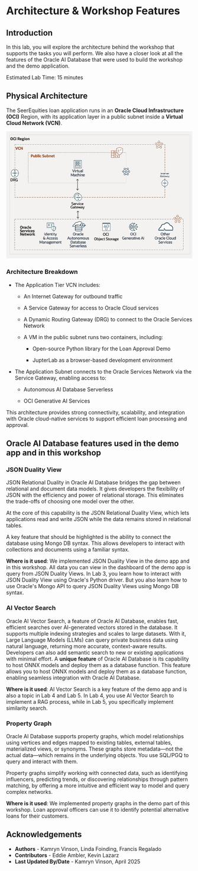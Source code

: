 # Architecture & Workshop Features

## Introduction

In this lab, you will explore the architecture behind the workshop that supports the tasks you will perform. We also have a closer look at all the features of the Oracle AI Database that were used to build the workshop and the demo application.

Estimated Lab Time: 15 minutes

## Physical Architecture

The SeerEquities loan application runs in an **Oracle Cloud Infrastructure (OCI)** Region, with its application layer in a public subnet inside a **Virtual Cloud Network (VCN)**.

![Physical Architecture](./images/physical-architecture.png)

### Architecture Breakdown

- The Application Tier VCN includes:

    - An Internet Gateway for outbound traffic

    - A Service Gateway for access to Oracle Cloud services

    - A Dynamic Routing Gateway (DRG) to connect to the Oracle Services Network

    - A VM in the public subnet runs two containers, including:

        - Open-source Python library for the Loan Approval Demo

        - JupterLab as a browser-based development environment

- The Application Subnet connects to the Oracle Services Network via the Service Gateway, enabling access to:

    - Autonomous AI Database Serverless

    - OCI Generative AI Services

This architecture provides strong connectivity, scalability, and integration with Oracle cloud-native services to support efficient loan processing and approval.

## Oracle AI Database features used in the demo app and in this workshop




### **JSON Duality View**

JSON Relational Duality in Oracle AI Database bridges the gap between relational and document data models. It gives developers the flexibility of JSON with the efficiency and power of relational storage. This eliminates the trade-offs of choosing one model over the other.

At the core of this capability is the JSON Relational Duality View, which lets applications read and write JSON while the data remains stored in relational tables.

A key feature that should be highlighted is the ability to connect the database using Mongo DB syntax. This allows developers to interact with collections and documents using a familiar syntax. 

**Where is it used**: We implemented JSON Duality View in the demo app and in this workshop. All data you can view in the dashboard of the demo app is query from JSON Duality Views. In Lab 3, you learn how to interact with JSON Duality View using Oracle's Python driver. But you also learn how to use Oracle's Mongo API to query JSON Duality Views using Mongo DB syntax.

### **AI Vector Search**

Oracle AI Vector Search, a feature of Oracle AI Database, enables fast, efficient searches over AI-generated vectors stored in the database. It supports multiple indexing strategies and scales to large datasets. With it, Large Language Models (LLMs) can query private business data using natural language, returning more accurate, context-aware results. Developers can also add semantic search to new or existing applications with minimal effort. A **unique feature** of Oracle AI Database is its capability to host ONNX models and deploy them as a database function. This feature allows you to host ONNX models and deploy them as a database function, enabling seamless integration with Oracle AI Database.

**Where is it used**: AI Vector Search is a key feature of the demo app and is also a topic in Lab 4 and Lab 5. In Lab 4, you use AI Vector Search to implement a RAG process, while in Lab 5, you specifically implement similarity search.

### **Property Graph**

Oracle AI Database supports property graphs, which model relationships using vertices and edges mapped to existing tables, external tables, materialized views, or synonyms. These graphs store metadata—not the actual data—which remains in the underlying objects. You use SQL/PGQ to query and interact with them.

Property graphs simplify working with connected data, such as identifying influencers, predicting trends, or discovering relationships through pattern matching, by offering a more intuitive and efficient way to model and query complex networks.

**Where is it used**: We implemented property graphs in the demo part of this workshop. Loan approval officers can use it to identify potential alternative loans for their customers.


## Acknowledgements
* **Authors** - Kamryn Vinson, Linda Foinding, Francis Regalado
* **Contributors** - Eddie Ambler, Kevin Lazarz
* **Last Updated By/Date** - Kamryn Vinson, April 2025
